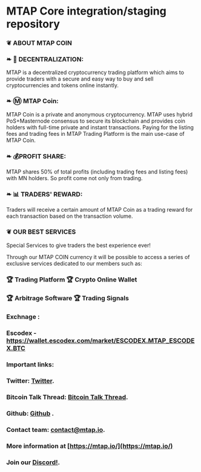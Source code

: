 # MTAP Core integration/staging repository

### ❦ ABOUT MTAP COIN
### ❧ 🔐 DECENTRALIZATION:
MTAP is a decentralized cryptocurrency trading platform  which aims to provide traders with a secure and easy way to buy and sell cryptocurrencies and tokens online instantly.

### ❧ Ⓜ️ MTAP Coin:
MTAP Coin is a private and anonymous cryptocurrency. MTAP uses hybrid PoS+Masternode consensus to secure its blockchain and provides coin holders with full-time private and instant transactions. Paying for the listing fees and trading fees in MTAP Trading Platform is the main use-case of MTAP Coin.

### ❧ 💰PROFIT SHARE:
MTAP shares 50% of total profits (including trading fees and listing fees) with MN holders. So profit come not only from trading.

### ❧ 📊 TRADERS' REWARD:
Traders will receive a certain amount of MTAP Coin as a trading reward for each transaction based on the transaction volume.

### ❦ OUR BEST SERVICES
Special Services to give traders the best experience ever!

Through our MTAP COIN currency it will be possible to access a series of exclusive services dedicated to our members such as:

### 🏆 Trading Platform    🏆 Crypto Online Wallet
### 🏆 Arbitrage Software  🏆 Trading Signals

### Exchnage :
### Escodex - https://wallet.escodex.com/market/ESCODEX.MTAP_ESCODEX.BTC

### Important links:
### Twitter: [Twitter](https://twitter.com/CoinMtap).
### Bitcoin Talk Thread: [Bitcoin Talk Thread](https://bitcointalk.org/index.php?topic=5108692.0).
### Github: [Github](https://github.com/MTAPcoin/MTAP/releases) .
### Contact team: contact@mtap.io.

### More information at [https://mtap.io/](https://mtap.io/)
### Join our [Discord!](https://discord.gg/NU8e2aD).


